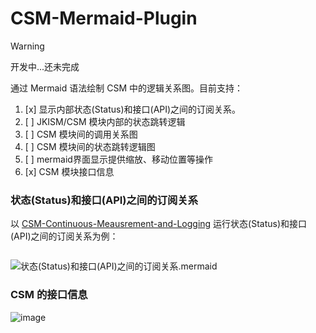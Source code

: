 # CSM-Mermaid-Plugin

> [!WARNING]
> 开发中...还未完成

通过 Mermaid 语法绘制 CSM 中的逻辑关系图。目前支持：

1. [x] 显示内部状态(Status)和接口(API)之间的订阅关系。
2. [ ] JKISM/CSM 模块内部的状态跳转逻辑
3. [ ] CSM 模块间的调用关系图
4. [ ] CSM 模块间的状态跳转逻辑图
5. [ ] mermaid界面显示提供缩放、移动位置等操作
6. [x] CSM 模块接口信息

### 状态(Status)和接口(API)之间的订阅关系

以 [CSM-Continuous-Meausrement-and-Logging](https://github.com/NEVSTOP-LAB/CSM-Continuous-Meausrement-and-Logging) 运行状态(Status)和接口(API)之间的订阅关系为例：

![![](./.doc/1.png)](https://github.com/NEVSTOP-LAB/CSM-Mermaid-Plugin/assets/8196752/adef9308-90ff-469a-8fa1-e3bf8b026bc8)

![状态(Status)和接口(API)之间的订阅关系.mermaid](https://github.com/NEVSTOP-LAB/CSM-Mermaid-Plugin/assets/8196752/74159b7f-64bd-4f6c-aaa5-5a64dce1b96e)


### CSM 的接口信息

![image](https://github.com/NEVSTOP-LAB/CSM-Mermaid-Plugin/assets/8196752/c6c7f48e-39bd-48f0-b372-fe0a4bf33b47)

